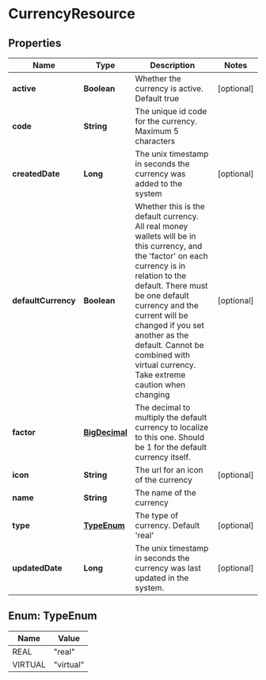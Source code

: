 
# CurrencyResource

## Properties
Name | Type | Description | Notes
------------ | ------------- | ------------- | -------------
**active** | **Boolean** | Whether the currency is active. Default true |  [optional]
**code** | **String** | The unique id code for the currency. Maximum 5 characters | 
**createdDate** | **Long** | The unix timestamp in seconds the currency was added to the system |  [optional]
**defaultCurrency** | **Boolean** | Whether this is the default currency. All real money wallets will be in this currency, and the &#39;factor&#39; on each currency is in relation to the default. There must be one default currency and the current will be changed if you set another as the default. Cannot be combined with virtual currency. Take extreme caution when changing |  [optional]
**factor** | [**BigDecimal**](BigDecimal.md) | The decimal to multiply the default currency to localize to this one. Should be 1 for the default currency itself. | 
**icon** | **String** | The url for an icon of the currency |  [optional]
**name** | **String** | The name of the currency | 
**type** | [**TypeEnum**](#TypeEnum) | The type of currency. Default &#39;real&#39; |  [optional]
**updatedDate** | **Long** | The unix timestamp in seconds the currency was last updated in the system. |  [optional]


<a name="TypeEnum"></a>
## Enum: TypeEnum
Name | Value
---- | -----
REAL | &quot;real&quot;
VIRTUAL | &quot;virtual&quot;



